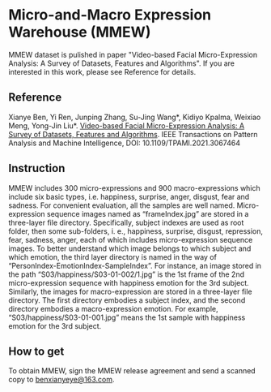 # Micro-and-Macro Expression Warehouse (MMEW)
MMEW dataset is pulished in paper "Video-based Facial Micro-Expression Analysis: A Survey of Datasets, Features and Algorithms". If you are interested in this work, please see Reference for details.
## Reference
Xianye Ben, Yi Ren, Junping Zhang, Su-Jing Wang*, Kidiyo Kpalma, Weixiao Meng, Yong-Jin Liu*. [Video-based Facial Micro-Expression Analysis: A Survey of Datasets, Features and Algorithms](https://ieeexplore.ieee.org/abstract/document/9382112). IEEE Transactions on Pattern Analysis and Machine Intelligence, DOI: 10.1109/TPAMI.2021.3067464
## Instruction
MMEW includes 300 micro-expressions and 900 macro-expressions which include six basic types, i.e. happiness, surprise, anger, disgust, fear and sadness. For convenient evaluation, all the samples are well named. Micro-expression sequence images named as “frameIndex.jpg” are stored in a three-layer file directory. Specifically, subject indexes are used as root folder, then some sub-folders, i. e., happiness, surprise, disgust, repression, fear, sadness, anger, each of which includes micro-expression sequence images. To better understand which image belongs to which subject and which emotion, the third layer directory is named in the way of “PersonIndex-EmotionIndex-SampleIndex”. For instance, an image stored in the path “S03/happiness/S03-01-002/1.jpg” is the 1st frame of the 2nd micro-expression sequence with happiness emotion for the 3rd subject. Similarly, the images for macro-expression are stored in a three-layer file directory. The first directory embodies a subject index, and the second directory embodies a macro-expression emotion. For example, “S03/happiness/S03-01-001.jpg” means the 1st sample with happiness emotion for the 3rd subject.
## How to get
To obtain MMEW, sign the MMEW release agreement and send a scanned copy to benxianyeye@163.com.
